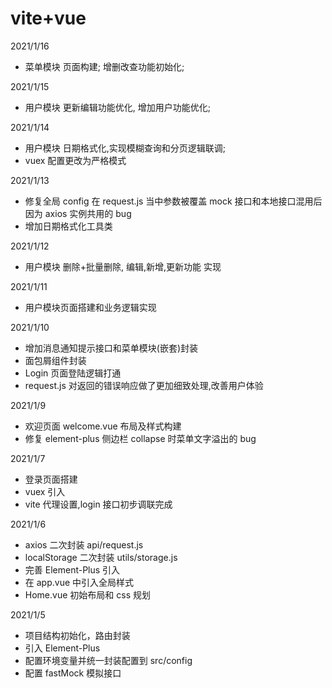 # vite+vue

2021/1/16

- 菜单模块 页面构建; 增删改查功能初始化;

2021/1/15

- 用户模块 更新编辑功能优化, 增加用户功能优化;

2021/1/14

- 用户模块 日期格式化,实现模糊查询和分页逻辑联调;
- vuex 配置更改为严格模式

2021/1/13

- 修复全局 config 在 request.js 当中参数被覆盖 mock 接口和本地接口混用后因为 axios 实例共用的 bug
- 增加日期格式化工具类

2021/1/12

- 用户模块 删除+批量删除, 编辑,新增,更新功能 实现

2021/1/11

- 用户模块页面搭建和业务逻辑实现

2021/1/10

- 增加消息通知提示接口和菜单模块(嵌套)封装
- 面包屑组件封装
- Login 页面登陆逻辑打通
- request.js 对返回的错误响应做了更加细致处理,改善用户体验

2021/1/9

- 欢迎页面 welcome.vue 布局及样式构建
- 修复 element-plus 侧边栏 collapse 时菜单文字溢出的 bug

2021/1/7

- 登录页面搭建
- vuex 引入
- vite 代理设置,login 接口初步调联完成

2021/1/6

- axios 二次封装 api/request.js
- localStorage 二次封装 utils/storage.js
- 完善 Element-Plus 引入
- 在 app.vue 中引入全局样式
- Home.vue 初始布局和 css 规划

2021/1/5

- 项目结构初始化，路由封装
- 引入 Element-Plus
- 配置环境变量并统一封装配置到 src/config
- 配置 fastMock 模拟接口
